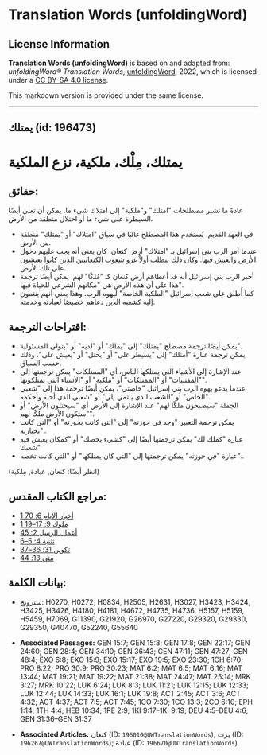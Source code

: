 # Translation Words (unfoldingWord)

## License Information

**Translation Words (unfoldingWord)** is based on and adapted from: _unfoldingWord® Translation Words_, [unfoldingWord](https://unfoldingword.org/utw), 2022, which is licensed under a [CC BY-SA 4.0 license](https://creativecommons.org/licenses/by-sa/4.0/legalcode.en).

This markdown version is provided under the same license.



--------------------------------

## يمتلك (id: 196473)

يمتلك، مِلْك، ملكية، نزع الملكية
================================

حقائق:
------

عادةً ما تشير مصطلحات "امتلك" و"ملكية" إلى امتلاك شيء ما. يمكن أن تعني أيضًا السيطرة على شيء ما أو احتلال منطقة من الأرض.

* في العهد القديم، يُستخدم هذا المصطلح غالبًا في سياق "امتلاك" أو "يمتلك" منطقة من الأرض.
* عندما أمر الرب بني إسرائيل بـ "امتلاك" أرض كنعان، كان يعني أنه يجب عليهم دخول الأرض والعيش فيها. وكان ذلك يتطلب أولاً غزو شعوب الكنعانيين الذين كانوا يعيشون على تلك الأرض.
* أخبر الرب بني إسرائيل أنه قد أعطاهم أرض كنعان كـ "مُلكًا" لهم. يمكن أيضًا ترجمة هذا على أن هذه الأرض هي "مكانهم الشرعي للحياة فيها".
* كما أُطلق على شعب إسرائيل "الملكية الخاصة" ليهوه الرب. وهذا يعني أنهم ينتمون إليه كشعبه الذين دعاهم خصيصًا لعبادته وخدمته.

اقتراحات الترجمة:
-----------------

* يمكن أيضًا ترجمة مصطلح "يمتلك" إلى "يملك" أو "لديه" أو "يتولى المسئولية".
* يمكن ترجمة عبارة "أمتلك" إلى "يسيطر على" أو "يحتل" أو "يعيش على"، وذلك حسب السياق.
* عند الإشارة إلى الأشياء التي يمتلكها الناس، أي "الممتلكات" يمكن ترجمتها إلى "المقتنيات" أو "الممتلكات" أو "ملكية" أو "الأشياء التي يمتلكونها".
* عندما يدعو يهوه الرب بني إسرائيل "خاصتي"، يمكن أيضًا ترجمة هذا إلى "شعبي الخاص" أو "الشعب الذي ينتمي إلي" أو "شعبي الذي أحبه وأحكمه".
* الجملة "سيصبحون ملكًا لهم" عند الإشارة إلى الأرض أي "سيحتلون الأرض" أو "ستكون الأرض ملكًا لهم".
* يمكن ترجمة التعبير "وجد في حوزته" إلى "التي كانت بحوزته" أو "التي كانت بحيازته"..
* عبارة "كملك لك" يمكن ترجمتها أيضًا إلى "كشيء يخصك" أو "كمكان يعيش فيه شعبك"
* عبارة "في حوزته" يمكن ترجمتها إلى "التي كان يمتلكها" أو "التي كانت تخصه"..

(انظر أيضًا: كنعان, عبادة, مِلكية)

مراجع الكتاب المقدس:
--------------------

* [1 أخبار الأيام 6: 70](https://ref.ly/1Chr6:70)
* [1 ملوك 9: 17–19](https://ref.ly/1Kgs9:17-1Kgs9:19)
* [أعمال الرسل 2: 45](https://ref.ly/Acts2:45)
* [تثنية 4: 5–6](https://ref.ly/Deut4:5-Deut4:6)
* [تكوين 31: 36–37](https://ref.ly/Gen31:36-Gen31:37)
* [متى 13: 44](https://ref.ly/Matt13:44)

بيانات الكلمة:
--------------

* سترونج: H0270, H0272, H0834, H2505, H2631, H3027, H3423, H3424, H3425, H3426, H4180, H4181, H4672, H4735, H4736, H5157, H5159, H5459, H7069, G11390, G21920, G26970, G27220, G29320, G29330, G29350, G40470, G52240, G55640

* **Associated Passages:** GEN 15:7; GEN 15:8; GEN 17:8; GEN 22:17; GEN 24:60; GEN 28:4; GEN 34:10; GEN 36:43; GEN 47:11; GEN 47:27; GEN 48:4; EXO 6:8; EXO 15:9; EXO 15:17; EXO 19:5; EXO 23:30; 1CH 6:70; PRO 8:22; PRO 30:9; PRO 30:23; MAT 6:2; MAT 6:5; MAT 6:16; MAT 13:44; MAT 19:21; MAT 19:22; MAT 21:38; MAT 24:47; MAT 25:14; MRK 3:27; MRK 10:22; LUK 6:24; LUK 8:3; LUK 11:21; LUK 12:15; LUK 12:33; LUK 12:44; LUK 14:33; LUK 16:1; LUK 19:8; ACT 2:45; ACT 3:6; ACT 4:32; ACT 4:37; ACT 7:5; ACT 7:45; 1CO 7:30; 1CO 13:3; 2CO 6:10; EPH 1:14; 1TH 4:4; HEB 10:34; 1PE 2:9; 1KI 9:17–1KI 9:19; DEU 4:5–DEU 4:6; GEN 31:36–GEN 31:37
* **Associated Articles:** كنعان (ID: `196010@UWTranslationWords`); يرث (ID: `196267@UWTranslationWords`); عبادة (ID: `196670@UWTranslationWords`)


